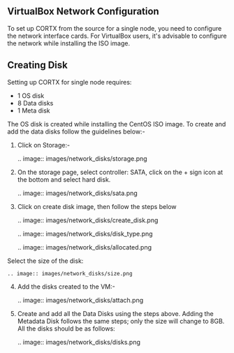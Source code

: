 ## VirtualBox Network Configuration
To set up CORTX from the source for a single node, you need to configure the network interface cards. For VirtualBox users, it's advisable to configure the network while installing the ISO image.

## Creating Disk
Setting up CORTX for single node requires:

- 1 OS disk
- 8 Data disks
- 1 Meta disk

The OS disk is created while installing the CentOS ISO image. To create and add the data disks follow the guidelines below:-

1. Click on Storage:-

    .. image:: images/network_disks/storage.png

2. On the storage page, select controller: SATA, click on the + sign icon at the bottom and select hard disk.

    .. image:: images/network_disks/sata.png
    
3. Click on create disk image, then follow the steps below

    .. image:: images/network_disks/create_disk.png

    .. image:: images/network_disks/disk_type.png

    .. image:: images/network_disks/allocated.png

Select the size of the disk:

    .. image:: images/network_disks/size.png


4. Add the disks created to the VM:-

    .. image:: images/network_disks/attach.png

5. Create and add all the Data Disks using the steps above. Adding the Metadata Disk follows the same steps; only the size will change to 8GB. All the disks should be as follows:

    .. image:: images/network_disks/disks.png














